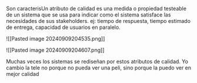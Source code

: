  Son caracterisUn atributo de calidad es una medida o propiedad testeable de un sistema que se usa para indicar como el sistema satisface las necesidades de sus stakeholders. 
 ej: tiempo de respuesta, tiempo estimado de entrega, capacidad de usuarios en paralelo.

![[Pasted image 20240909204535.png]]


![[Pasted image 20240909204607.png]]


Muchas veces los sistemas se rediseñan por estos atributos de calidad. Yo cambio la tele no porque no pueda ver una peli, sino porque la puedo ver en mejor calidad